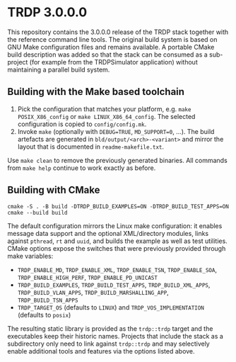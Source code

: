 # TRDP 3.0.0.0

This repository contains the 3.0.0.0 release of the TRDP stack together with the
reference command line tools.  The original build system is based on GNU Make
configuration files and remains available.  A portable CMake build description
was added so that the stack can be consumed as a sub-project (for example from
the TRDPSimulator application) without maintaining a parallel build system.

## Building with the Make based toolchain

1. Pick the configuration that matches your platform, e.g. `make POSIX_X86_config`
   or `make LINUX_X86_64_config`.  The selected configuration is copied to
   `config/config.mk`.
2. Invoke `make` (optionally with `DEBUG=TRUE`, `MD_SUPPORT=0`, …).  The build
   artefacts are generated in `bld/output/<arch>-<variant>` and mirror the
   layout that is documented in `readme-makefile.txt`.

Use `make clean` to remove the previously generated binaries.  All commands from
`make help` continue to work exactly as before.

## Building with CMake

```
cmake -S . -B build -DTRDP_BUILD_EXAMPLES=ON -DTRDP_BUILD_TEST_APPS=ON
cmake --build build
```

The default configuration mirrors the Linux make configuration: it enables
message data support and the optional XML/directory modules, links against
`pthread`, `rt` and `uuid`, and builds the example as well as test utilities.
CMake options expose the switches that were previously provided through make
variables:

- `TRDP_ENABLE_MD`, `TRDP_ENABLE_XML`, `TRDP_ENABLE_TSN`, `TRDP_ENABLE_SOA`,
  `TRDP_ENABLE_HIGH_PERF`, `TRDP_ENABLE_PD_UNICAST`
- `TRDP_BUILD_EXAMPLES`, `TRDP_BUILD_TEST_APPS`, `TRDP_BUILD_XML_APPS`,
  `TRDP_BUILD_VLAN_APPS`, `TRDP_BUILD_MARSHALLING_APP`, `TRDP_BUILD_TSN_APPS`
- `TRDP_TARGET_OS` (defaults to `LINUX`) and `TRDP_VOS_IMPLEMENTATION`
  (defaults to `posix`)

The resulting static library is provided as the `trdp::trdp` target and the
executables keep their historic names.  Projects that include the stack as a
subdirectory only need to link against `trdp::trdp` and may selectively enable
additional tools and features via the options listed above.
